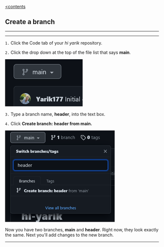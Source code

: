 [<contents](./readme.md)

## Create a branch

---
---


 `1.` Click the Code tab of your *hi yarik* repository.

`2.` Click the drop down at the top of the file list that says **main**.

![](./assets/branch.png)

`3.` Type a branch name, **header**, into the text box.

`4.` Click **Create branch: header from main.**

![](./assets/branch1.png)

Now you have two branches, **main** and **header**. Right now, they look exactly the same. Next you'll add changes to the new branch.

---